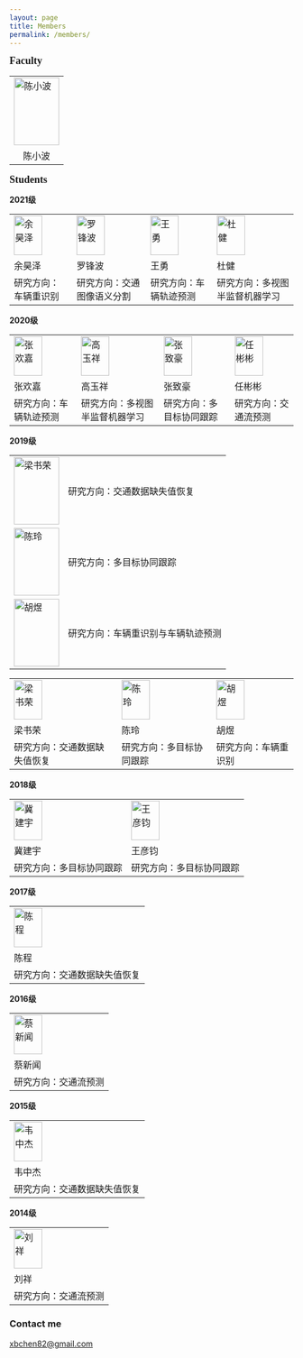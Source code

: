 ```yaml
---
layout: page
title: Members
permalink: /members/
---
```



**<font size=4 face='Times New Roman'>Faculty</font>**

<table>
    <tr>
        <td><img src="https://xbchen82.github.io/images/me.jpg" alt="陈小波" width="80px" height="120px"></td>
    </tr>
	<tr>
        <td><center>陈小波</center></td>
    </tr>
</table>  

**<font size=4 face='Times New Roman'>Students</font>**
<p><b>2021级</b></p>

<table>
    <tr>
        <td><img src="https://xbchen82.github.io/images/yhz.jpg" alt="余昊泽" width="50px" height="70px"></td>
		<td><img src="https://xbchen82.github.io/images/lfb.jpg" alt="罗锋波" width="50px" height="70px"></td>
		<td><img src="https://xbchen82.github.io/images/wy.jpg" alt="王勇" width="50px" height="70px"></td>
		<td><img src="https://xbchen82.github.io/images/dj.jpg" alt="杜健" width="50px" height="70px"></td>
    </tr>
	<tr>
        <td>余昊泽</td>
		<td>罗锋波</td>
		<td>王勇</td>
		<td>杜健</td>
    </tr>
	<tr>
        <td>研究方向：车辆重识别</td>
		<td>研究方向：交通图像语义分割</td>
		<td>研究方向：车辆轨迹预测</td>
		<td>研究方向：多视图半监督机器学习</td>
    </tr>
</table>

<p><b>2020级</b></p>
<table>
    <tr>
        <td><img src="https://xbchen82.github.io/images/zhj.jpg" alt="张欢嘉" width="50px" height="70px"></td>
		<td><img src="https://xbchen82.github.io/images/gyx.png" alt="高玉祥" width="50px" height="70px"></td>
		<td><img src="https://xbchen82.github.io/images/zzh.jpg" alt="张致豪" width="50px" height="70px"></td>
		<td><img src="https://xbchen82.github.io/images/rbb.jpg" alt="任彬彬" width="50px" height="70px"></td>
    </tr>
	<tr>
        <td>张欢嘉</td>
		<td>高玉祥</td>
		<td>张致豪</td>
		<td>任彬彬</td>
    </tr>
	<tr>
        <td>研究方向：车辆轨迹预测</td>
		<td>研究方向：多视图半监督机器学习</td>
		<td>研究方向：多目标协同跟踪</td>
		<td>研究方向：交通流预测</td>
    </tr>
</table>

<p><b>2019级</b></p>

<table>
    <tr>
        <td><img src="https://xbchen82.github.io/images/yhz.jpg" alt="梁书荣" width="80px" height="120px"></td>
		<td>研究方向：交通数据缺失值恢复</td>		
    </tr>
	<tr>
        <td><img src="https://xbchen82.github.io/images/lfb.jpg" alt="陈玲" width="80px" height="120px"></td>
		<td>研究方向：多目标协同跟踪</td>		
    </tr>
	<tr>
        <td><img src="https://xbchen82.github.io/images/wy.jpg" alt="胡煜" width="80px" height="120px"></td>
		<td>研究方向：车辆重识别与车辆轨迹预测</td>		
    </tr>
</table>

<table>
    <tr>
        <td><img src="https://xbchen82.github.io/images/lsr.jpg" alt="梁书荣" width="50px" height="70px"></td>
		<td><img src="https://xbchen82.github.io/images/cl.jpg" alt="陈玲" width="50px" height="70px"></td>
		<td><img src="https://xbchen82.github.io/images/hy.jpg" alt="胡煜" width="50px" height="70px"></td>
    </tr>
	<tr>
        <td>梁书荣</td>
		<td>陈玲</td>
		<td>胡煜</td>
    </tr>
	<tr>
        <td>研究方向：交通数据缺失值恢复</td>
		<td>研究方向：多目标协同跟踪</td>
		<td>研究方向：车辆重识别</td>
    </tr>
</table>

<p><b>2018级</b></p>
<table>
    <tr>
        <td><img src="https://xbchen82.github.io/images/jjy.jpg" alt="冀建宇" width="50px" height="70px"></td>
		<td><img src="https://xbchen82.github.io/images/wyj.jpg" alt="王彦钧" width="50px" height="70px"></td>
    </tr>
	<tr>
        <td>冀建宇</td>
		<td>王彦钧</td>
    </tr>
	<tr>
        <td>研究方向：多目标协同跟踪</td>
		<td>研究方向：多目标协同跟踪</td>
    </tr>
</table>

<p><b>2017级</b></p>
<table>
    <tr>
        <td><img src="https://xbchen82.github.io/images/cc.jpg" alt="陈程" width="50px" height="70px"></td>
    </tr>
	<tr>
        <td>陈程</td>
    </tr>
	<tr>
        <td>研究方向：交通数据缺失值恢复</td>
    </tr>
</table>


<p><b>2016级</b></p>
<table>
    <tr>
        <td><img src="https://xbchen82.github.io/images/cxw.jpg" alt="蔡新闻" width="50px" height="70px"></td>
    </tr>
	<tr>
        <td>蔡新闻</td>
    </tr>
	<tr>
        <td>研究方向：交通流预测</td>
    </tr>
</table>

<p><b>2015级</b></p>
<table>
    <tr>
        <td><img src="https://xbchen82.github.io/images/wzj.jpg" alt="韦中杰" width="50px" height="70px"></td>
    </tr>
	<tr>
        <td>韦中杰</td>
    </tr>
	<tr>
        <td>研究方向：交通数据缺失值恢复</td>
    </tr>
</table>

<p><b>2014级</b></p>
<table>
    <tr>
        <td><img src="https://xbchen82.github.io/images/lx.jpg" alt="刘祥" width="50px" height="70px"></td>
    </tr>
	<tr>
        <td>刘祥</td>
    </tr>
	<tr>
        <td>研究方向：交通流预测</td>
    </tr>
</table>



### Contact me

[xbchen82@gmail.com](mailto:xbchen82@gmail.com)